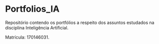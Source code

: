 # Portfolios_IA
Repositório contendo os portfólios a respeito dos assuntos estudados na disciplina Inteligência Artificial.

Matrícula: 170146031.
